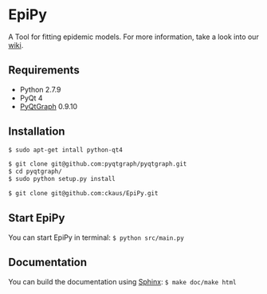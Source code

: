 # EpiPy
A Tool for fitting epidemic models. For more information, take a look into our [wiki][1].

## Requirements
 * Python 2.7.9
 * PyQt 4
 * [PyQtGraph][2] 0.9.10

## Installation
```bash
$ sudo apt-get intall python-qt4

$ git clone git@github.com:pyqtgraph/pyqtgraph.git
$ cd pyqtgraph/
$ sudo python setup.py install

$ git clone git@github.com:ckaus/EpiPy.git
```
## Start EpiPy
You can start EpiPy in terminal: `$ python src/main.py`

## Documentation
You can build the documentation using [Sphinx][3]: `$ make doc/make html`

[1]: https://github.com/ckaus/EpiPy/wiki "wiki"
[2]: http://pyqtgraph.org/ "PyQtGraph"
[3]: http://sphinx-doc.org/ "Sphinx"
